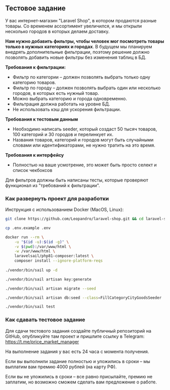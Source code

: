 ## Тестовое задание 

У вас интернет-магазин "Laravel Shop", в котором продаются разные товары. 
Со временем ассортимент увеличился, и мы открыли несколько городов в которых делаем доставку.

**Нам нужно добавить фильтры, чтобы человек мог посмотреть товары только в нужных категориях и городах**.
В будущем мы планируем внедрять дополнительные фильтрации, поэтому решение должно позволять добавить новые фильтры без изменения таблиц в БД.

**Требования к фильтрации:**
- Фильтр по категории – должен позволять выбрать только одну категорию товаров.
- Фильтр по городу – должен позволять выбрать один или несколько городов, в которых есть нужный товар.
- Можно выбрать категорию и города одновременно.
- Фильтрация должна работать на уровне БД.
- Не использовать кэш для ускорения фильтрации.

**Требования к тестовым данным**
- Необходимо написать seeder, который создаст 50 тысяч товаров, 100 категорий и 30 городов и перелинкует их.
- Названия товаров, категорий и городов могут быть случайными словами или идентификаторами, не нужно тратить на это время.

**Требования к интерфейсу**
- Полностью на ваше усмотрение, это может быть просто селект и список чекбоксов

Для фильтров должны быть написаны тесты, которые проверяют функционал из "требований к фильтрации".


### Как развернуть проект для разработки

Инструкция с использованием Docker (MacOS, Linux):

```bash
git clone https://github.com/Leopandro/laravel-shop.git && cd laravel-shop

cp .env.example .env

docker run --rm \
    -u "$(id -u):$(id -g)" \
    -v $(pwd):/var/www/html \
    -w /var/www/html \
    laravelsail/php81-composer:latest \
    composer install --ignore-platform-reqs
    
./vendor/bin/sail up -d

./vendor/bin/sail artisan key:generate

./vendor/bin/sail artisan migrate --seed

./vendor/bin/sail artisan db:seed --class=FillCategoryCityGoodsSeeder

./vendor/bin/sail test
```

### Как сдавать тестовое задание

Для сдачи тестового задания создайте публичный репозиторий на GitHub, опубликуйте там проект и пришлите ссылку в 
Telegram: https://t.me/price_market_manager

На выполнение задания у вас есть 24 часа с момента получения.

Если вы выполнили задание полностью и уложились в сроки – мы выплатим вам премию 4000 рублей (на карту РФ).

Если вы не уложились в сроки – все равно присылайте, премию не заплатим, но возможно сможем сделать вам предложение о работе.
